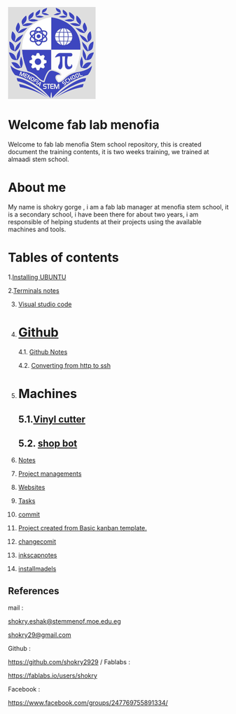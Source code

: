  ![alt text](photo/sho1.png)
# Welcome fab lab menofia 
Welcome to fab lab menofia Stem school  repository, this is created document the training contents, it is two weeks training, we trained at almaadi stem school.
# About me

My name is shokry gorge , i am a fab lab manager at menofia stem school, it is a secondary school, i have been there for about two years, i am responsible of helping students at their projects using the available machines and tools.

# Tables of contents

1.[Installing UBUNTU](file.md/installing-ubuntu.md)

2.[Terminals notes](file.md/notes-about-terminal.md)

3. [Visual studio code](file.md/visual-studio-code.md)

4. # [Github](file.md/github.md)
    
    4.1. [Github Notes](file.md/dealing-with-github.md)
    
    4.2. [Converting from http to ssh](file.md/http-ssh.md)
5. # Machines

    ## 5.1.[Vinyl cutter](file.md/vinyl.md)

   ## 5.2. [shop bot](/file.md/shopbot.md)
7. [Notes](file.md/notes.md)
8. [Project managements](file.md/project-management.md)
9. [Websites](file.md/websites.md)
11. [Tasks](file.md/tasks.md)
12. [commit](file.md/commit.md)
13. [Project created from Basic kanban template. ](file.md/project.md)
14. [changecomit](file/changecomit.md)
15. [inkscapnotes](file/inkscapnotes.md)

16. [installmadels](file/instal.md)
## References
mail : 

shokry.eshak@stemmenof.moe.edu.eg

shokry29@gmail.com

Github :

https://github.com/shokry2929
/
Fablabs :

https://fablabs.io/users/shokry

Facebook :

https://www.facebook.com/groups/247769755891334/